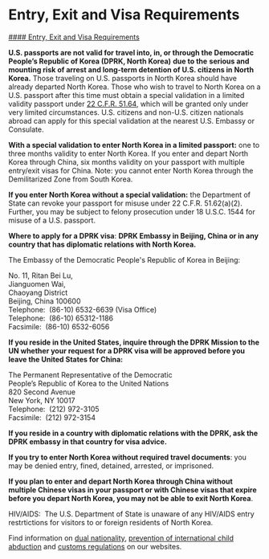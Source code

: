 # Entry, Exit and Visa Requirements

[#### Entry, Exit and Visa Requirements](javascript:void(0); "Entry, Exit and Visa Requirements")

**U.S. passports are not valid for travel into, in, or through the Democratic People’s Republic of Korea (DPRK, North Korea)** **due to the** **serious and mounting risk of arrest and long-term detention of U.S. citizens in North Korea.** Those traveling on U.S. passports in North Korea should have already departed North Korea. Those who wish to travel to North Korea on a U.S. passport after this time must obtain a special validation in a limited validity passport under [22 C.F.R. 51.64](https://www.govregs.com/regulations/title22_chapterI_part51_subpartE_section51.64), which will be granted only under very limited circumstances. U.S. citizens and non-U.S. citizen nationals abroad can apply for this special validation at the nearest U.S. Embassy or Consulate.

**With a special validation to enter North Korea in a limited passport:** one to three months validity to enter North Korea. If you enter and depart North Korea through China, six months validity on your passport with multiple entry/exit visas for China. Note: you cannot enter North Korea through the Demilitarized Zone from South Korea.

**If you enter North Korea without a special validation:** the Department of State can revoke your passport for misuse under 22 C.F.R. 51.62(a)(2). Further, you may be subject to felony prosecution under 18 U.S.C. 1544 for misuse of a U.S. passport.

**Where to apply for a DPRK visa**: **DPRK Embassy in Beijing, China or in any country that has diplomatic relations with North Korea.**

The Embassy of the Democratic People's Republic of Korea in Beijing:

No. 11, Ritan Bei Lu,  
Jianguomen Wai,  
Chaoyang District  
Beijing, China 100600  
Telephone:  (86-10) 6532-6639 (Visa Office)  
Telephone:  (86-10) 65312-1186  
Facsimile:  (86-10) 6532-6056

**If you reside in the United States, inquire through the DPRK Mission to the UN whether your request for a DPRK visa will be approved before you leave the United States for China:**

The Permanent Representative of the Democratic  
People’s Republic of Korea to the United Nations  
820 Second Avenue  
New York, NY 10017  
Telephone:  (212) 972-3105  
Facsimile:  (212) 972-3154

**If you reside in a country with diplomatic relations with the DPRK, ask the DPRK embassy in that country for visa advice.**

**If you try to enter North Korea without required travel documents**: you may be denied entry, fined, detained, arrested, or imprisoned.

**If you plan to enter and depart North Korea through China without multiple Chinese visas in your passport or with Chinese visas that expire before you depart North Korea, you may not be able to exit North Korea**.

HIV/AIDS:  The U.S. Department of State is unaware of any HIV/AIDS entry restrtictions for visitors to or foreign residents of North Korea.

Find information on [dual nationality](https://travel.state.gov/content/travel/en/international-travel/before-you-go/travelers-with-special-considerations/Dual-Nationality-Travelers.html "http://travel.state.gov/travel/cis_pa_tw/cis/cis_1753.html"), [prevention of international child abduction](https://travel.state.gov/content/childabduction/en/preventing.html "http://travel.state.gov/abduction/prevention/prevention_560.html") and [customs regulations](https://travel.state.gov/content/passports/en/go/customs.html) on our websites.